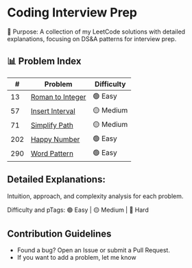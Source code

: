 # Coding Interview Prep
📌 Purpose: A collection of my LeetCode solutions with detailed explanations, focusing on DS&A patterns for interview prep.

## 📊 Problem Index  
| #   | Problem | Difficulty |
|-----|---------|------------|
| 13  | [Roman to Integer](https://leetcode.com/problems/roman-to-integer) | 🟢 Easy |
| 57  | [Insert Interval](https://leetcode.com/problems/simplify-path) | 🟡 Medium |
| 71  | [Simplify Path](https://leetcode.com/problems/insert-interval) | 🟡 Medium |
| 202  | [Happy Number](https://leetcode.com/problems/happy-number) | 🟢 Easy |
| 290 | [Word Pattern](https://leetcode.com/problems/word-pattern) | 🟢 Easy |

## Detailed Explanations:

Intuition, approach, and complexity analysis for each problem.

Difficulty and pTags: 🟢 Easy | 🟡 Medium | 🔴 Hard

## Contribution Guidelines
- Found a bug? Open an Issue or submit a Pull Request.
- If you want to add a problem, let me know
